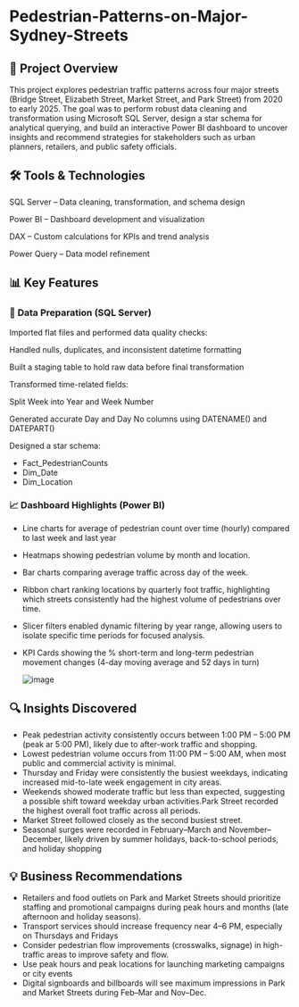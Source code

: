 # Pedestrian-Patterns-on-Major-Sydney-Streets
## 📌 **Project Overview**
This project explores pedestrian traffic patterns across four major streets (Bridge Street, Elizabeth Street, Market Street, and Park Street) from 2020 to early 2025. The goal was to perform robust data cleaning and transformation using Microsoft SQL Server, design a star schema for analytical querying, and build an interactive Power BI dashboard to uncover insights and recommend strategies for stakeholders such as urban planners, retailers, and public safety officials.


## 🛠 **Tools & Technologies**
SQL Server – Data cleaning, transformation, and schema design

Power BI – Dashboard development and visualization

DAX – Custom calculations for KPIs and trend analysis

Power Query – Data model refinement


## 📊 **Key Features**
### 🔄 **Data Preparation (SQL Server)**
Imported flat files and performed data quality checks:

Handled nulls, duplicates, and inconsistent datetime formatting

Built a staging table to hold raw data before final transformation

Transformed time-related fields:

Split Week into Year and Week Number

Generated accurate Day and Day No columns using DATENAME() and DATEPART()

Designed a star schema: 
- Fact_PedestrianCounts
- Dim_Date
- Dim_Location


### 📈 **Dashboard Highlights (Power BI)**
- Line charts for average of pedestrian count over time (hourly) compared to last week and last year
- Heatmaps showing pedestrian volume by month and location.
- Bar charts comparing average traffic across day of the week.
- Ribbon chart ranking locations by quarterly foot traffic, highlighting which streets consistently had the highest volume of pedestrians over time.
- Slicer filters enabled dynamic filtering by year range, allowing users to isolate specific time periods for focused analysis.
- KPI Cards showing the % short-term and long-term pedestrian movement changes (4-day moving average and 52 days in turn)

  ![image](https://github.com/user-attachments/assets/8df619e2-dd9f-4fa6-b70f-3c70ca98afa5)



## 🔍 **Insights Discovered**
- Peak pedestrian activity consistently occurs between 1:00 PM – 5:00 PM (peak ar 5:00 PM), likely due to after-work traffic and shopping.
- Lowest pedestrian volume occurs from 11:00 PM – 5:00 AM, when most public and commercial activity is minimal.
- Thursday and Friday were consistently the busiest weekdays, indicating increased mid-to-late week engagement in city areas.
- Weekends showed moderate traffic but less than expected, suggesting a possible shift toward weekday urban activities.Park Street recorded the highest overall foot traffic across all periods.
- Market Street followed closely as the second busiest street.
- Seasonal surges were recorded in February–March and November–December, likely driven by summer holidays, back-to-school periods, and holiday shopping
  

## 💡 **Business Recommendations**
- Retailers and food outlets on Park and Market Streets should prioritize staffing and promotional campaigns during peak hours and months (late afternoon and holiday seasons).
- Transport services should increase frequency near 4–6 PM, especially on Thursdays and Fridays
- Consider pedestrian flow improvements (crosswalks, signage) in high-traffic areas to improve safety and flow.
- Use peak hours and peak locations for launching marketing campaigns or city events
- Digital signboards and billboards will see maximum impressions in Park and Market Streets during Feb–Mar and Nov–Dec.


